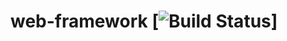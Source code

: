 # web-framework  [![Build Status](https://travis-ci.org/jvallejodiaz/web-framework.svg?branch=master)]
